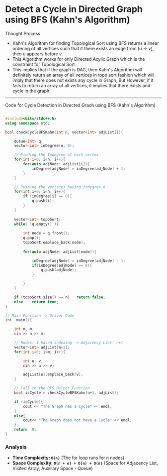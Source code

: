 # Detect a Cycle in Directed Graph using BFS (Kahn's Algorithm)

Thought Process
- Kahn's Algorithm for finding Topological Sort using BFS returns a linear ordering of all vertices such that if there exists an edge from (u -> v), then u appears before v
- This Algorithm works for only Directed Acylic Graph which is the constraint for Topological Sort
- This implies that if the graph is DAG, then Kahn's Algorithm will definitely return an array of all vertices in topo sort fashion which will imply that there does not exists any cycle in Graph, But However, if it fails to return an array of all vertices, it implies that there exists and cycle in the graph

---

Code for Cycle Detection in Directed Graoh using BFS (Kahn's Algorithm)

``` cpp

#include<bits/stdc++.h>
using namespace std;

bool checkCycleBFSKahn(int n, vector<int> adjList[]){

    queue<int> q;
    vector<int> inDegree(n, 0);

    // Finding the Indegree of each vertex
    for(int i=0; i<n; i++){
        for(auto adjNode: adjList[i]){
            inDegree[adjNode] = inDegree[adjNode] + 1;
        }
    }

    // Pushing the vertices having indegree 0
    for(int i=0; i<n; i++){
        if (inDegree[i] == 0){
            q.push(i);
        }
    }
    
    vector<int> topoSort;
    while( !q.empty() ){
        
        int node = q.front();
        q.pop();
        topoSort.emplace_back(node);
    
        for(auto adjNode: adjList[node]){

            inDegree[adjNode] = inDegree[adjNode] - 1;
            if(inDegree[adjNode] == 0){
                q.push(adjNode);
            }

        }
    }

    if (topoSort.size() == n)   return false;
    else    return true;
}

// Main Function -> Driver Code
int  main(){

    int n, m;
    cin >> n >> m;

    // Nodes: 1 based indexing -> Adjacency List: n+1
    vector<int> adjList[n+1];
    for(int i=0; i<m; i++){

        int u, v;
        cin >> u >> v;

        adjList[u].emplace_back(v);
    }

    // Call to the DFS Helper Function
    bool isCycle = checkCycleBFSKahn(n+1, adjList);

    if (isCycle){
        cout << "The Graph has a Cycle" << endl;    
    }
    else{
        cout<< "The Graph does not have a Cycle" << endl;
    }
    return  0;
}

```
### Analysis

- **Time Complexity: `O(n)`**                       (The for loop runs for n nodes)
- **Space Complexity: `O(n + e) + O(n) + O(n)`**    (Space for Adjacency List, Visited Array, Auxillary Space - Queue)
